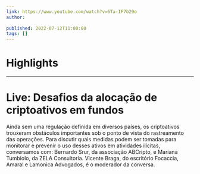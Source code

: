 ```yaml
---
link: https://www.youtube.com/watch?v=6Ta-IF7b29o
author: 
   
published: 2022-07-12T11:00:00
tags: []
---
```

# Highlights


---
# Live: Desafios da alocação de criptoativos em fundos
Ainda sem uma regulação definida em diversos países, os criptoativos trouxeram obstáculos importantes sob o ponto de vista do rastreamento das operações. Para discutir quais medidas podem ser tomadas para monitorar e prevenir o uso desses ativos em atividades ilícitas, conversamos com: Bernardo Srur, da associação ABCripto, e Mariana Tumbiolo, da ZELA Consultoria. Vicente Braga, do escritório Focaccia, Amaral e Lamonica Advogados, é o moderador da conversa.